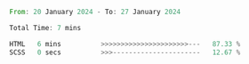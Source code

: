 <!--START_SECTION:waka-->

```rust
From: 20 January 2024 - To: 27 January 2024

Total Time: 7 mins

HTML   6 mins          >>>>>>>>>>>>>>>>>>>>>>---   87.33 %
SCSS   0 secs          >>>----------------------   12.67 %
```

<!--END_SECTION:waka-->
